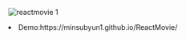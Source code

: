 ![reactmovie 1](https://user-images.githubusercontent.com/75060858/151600451-06a5f740-ca16-4044-a04b-32d3354a5c9d.JPG)

<li> Demo:https://minsubyun1.github.io/ReactMovie/</li>
